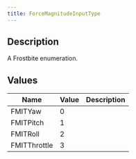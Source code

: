```yaml
---
title: ForceMagnitudeInputType
---
```

## Description

A Frostbite enumeration.

## Values

| Name         | Value | Description |
| ------------ | ----- | ----------- |
| FMITYaw      | 0     |             |
| FMITPitch    | 1     |             |
| FMITRoll     | 2     |             |
| FMITThrottle | 3     |             |
